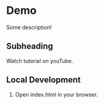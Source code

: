 # Demo

Some description!

## Subheading

Watch tutorial on youTube.

## Local Development

1. Open index.html in your browser.

